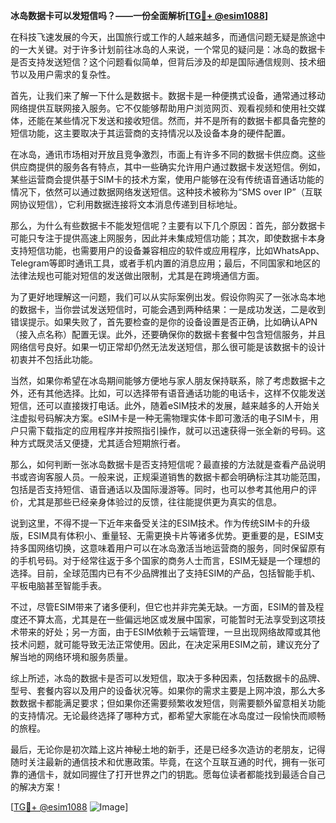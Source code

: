 **冰岛数据卡可以发短信吗？——一份全面解析[[TG💪+ @esim1088](https://t.me/s/esim1088)]**

在科技飞速发展的今天，出国旅行或工作的人越来越多，而通信问题无疑是旅途中的一大关键。对于许多计划前往冰岛的人来说，一个常见的疑问是：冰岛的数据卡是否支持发送短信？这个问题看似简单，但背后涉及的却是国际通信规则、技术细节以及用户需求的复杂性。

首先，让我们来了解一下什么是数据卡。数据卡是一种便携式设备，通常通过移动网络提供互联网接入服务。它不仅能够帮助用户浏览网页、观看视频和使用社交媒体，还能在某些情况下发送和接收短信。然而，并不是所有的数据卡都具备完整的短信功能，这主要取决于其运营商的支持情况以及设备本身的硬件配置。

在冰岛，通讯市场相对开放且竞争激烈，市面上有许多不同的数据卡供应商。这些供应商提供的服务各有特点，其中一些确实允许用户通过数据卡发送短信。例如，某些运营商会提供基于SIM卡的技术方案，使用户能够在没有传统语音通话功能的情况下，依然可以通过数据网络发送短信。这种技术被称为“SMS over IP”（互联网协议短信），它利用数据连接将文本消息传递到目标地址。

那么，为什么有些数据卡不能发短信呢？主要有以下几个原因：首先，部分数据卡可能只专注于提供高速上网服务，因此并未集成短信功能；其次，即使数据卡本身支持短信功能，也需要用户的设备兼容相应的软件或应用程序，比如WhatsApp、Telegram等即时通讯工具，或者手机内置的消息应用；最后，不同国家和地区的法律法规也可能对短信的发送做出限制，尤其是在跨境通信方面。

为了更好地理解这一问题，我们可以从实际案例出发。假设你购买了一张冰岛本地的数据卡，当你尝试发送短信时，可能会遇到两种结果：一是成功发送，二是收到错误提示。如果失败了，首先要检查的是你的设备设置是否正确，比如确认APN（接入点名称）配置无误。此外，还要确保你的数据卡套餐中包含短信服务，并且网络信号良好。如果一切正常却仍然无法发送短信，那么很可能是该数据卡的设计初衷并不包括此功能。

当然，如果你希望在冰岛期间能够方便地与家人朋友保持联系，除了考虑数据卡之外，还有其他选择。比如，可以选择带有语音通话功能的电话卡，这样不仅能发送短信，还可以直接拨打电话。此外，随着eSIM技术的发展，越来越多的人开始关注虚拟号码解决方案。eSIM卡是一种无需物理实体卡即可激活的电子SIM卡，用户只需下载指定的应用程序并按照指引操作，就可以迅速获得一张全新的号码。这种方式既灵活又便捷，尤其适合短期旅行者。

那么，如何判断一张冰岛数据卡是否支持短信呢？最直接的方法就是查看产品说明书或咨询客服人员。一般来说，正规渠道销售的数据卡都会明确标注其功能范围，包括是否支持短信、语音通话以及国际漫游等。同时，也可以参考其他用户的评价，尤其是那些已经亲身体验过的反馈，往往能提供更为真实的信息。

说到这里，不得不提一下近年来备受关注的ESIM技术。作为传统SIM卡的升级版，ESIM具有体积小、重量轻、无需更换卡片等诸多优势。更重要的是，ESIM支持多国网络切换，这意味着用户可以在冰岛激活当地运营商的服务，同时保留原有的手机号码。对于经常往返于多个国家的商务人士而言，ESIM无疑是一个理想的选择。目前，全球范围内已有不少品牌推出了支持ESIM的产品，包括智能手机、平板电脑甚至智能手表。

不过，尽管ESIM带来了诸多便利，但它也并非完美无缺。一方面，ESIM的普及程度还不算太高，尤其是在一些偏远地区或发展中国家，可能暂时无法享受到这项技术带来的好处；另一方面，由于ESIM依赖于云端管理，一旦出现网络故障或其他技术问题，就可能导致无法正常使用。因此，在决定采用ESIM之前，建议充分了解当地的网络环境和服务质量。

综上所述，冰岛的数据卡是否可以发短信，取决于多种因素，包括数据卡的品牌、型号、套餐内容以及用户的设备状况等。如果你的需求主要是上网冲浪，那么大多数数据卡都能满足要求；但如果你还需要频繁收发短信，则需要额外留意相关功能的支持情况。无论最终选择了哪种方式，都希望大家能在冰岛度过一段愉快而顺畅的旅程。

最后，无论你是初次踏上这片神秘土地的新手，还是已经多次造访的老朋友，记得随时关注最新的通信技术和优惠政策。毕竟，在这个互联互通的时代，拥有一张可靠的通信卡，就如同握住了打开世界之门的钥匙。愿每位读者都能找到最适合自己的解决方案！

[[TG💪+ @esim1088](https://t.me/s/esim1088) ![Image](https://i.postimg.cc/4NQfJmqS/Snipaste-2025-05-13-00-14-12.png)]
